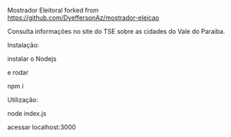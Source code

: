 Mostrador Eleitoral
forked from https://github.com/DyeffersonAz/mostrador-eleicao

Consulta informações no site do TSE sobre as cidades do Vale do Paraiba.

Instalação:

instalar o Nodejs

e rodar

npm i

Utilização:

node index.js

acessar  localhost:3000

